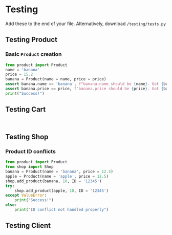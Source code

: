 # Testing

Add these to the end of your file.
Alternatively, download `/testing/tests.py` 
## Testing Product

### Basic `Product` creation
```py
from product import Product
name = 'banana'
price = 15.2
banana = Product(name = name, price = price)
assert banana.name == 'banana', f"banana.name should be {name}. Got {banana.name}"
assert banana.price == price, f"banana.price should be {price}. Got {banana.price}"
print("Success!")
```


## Testing Cart
```


```


## Testing Shop
### Product ID conflicts
```py
from product import Product
from shop import Shop
banana = Product(name = 'banana', price = 12.5)
apple = Product(name = 'apple', price = 12.5)
shop.add_product(banana, 10, ID = '12345')
try:
	shop.add_product(apple, 10, ID = '12345')
except ValueError:
	print("Success!")
else:
	print("ID conflict not handled properly")
```


## Testing Client
```



```